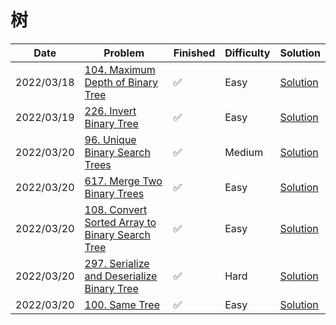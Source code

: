 # 树
| Date       | Problem                                                                                                                      | Finished | Difficulty | Solution                                     |
|------------|------------------------------------------------------------------------------------------------------------------------------|----------|------------|----------------------------------------------|
| 2022/03/18 | [104. Maximum Depth of Binary Tree](https://leetcode.com/problems/maximum-depth-of-binary-tree/)                             | ✅        | Easy       | [Solution](./src/tree/MaxDepth.java)         |
| 2022/03/19 | [226. Invert Binary Tree](https://leetcode.com/problems/invert-binary-tree/)                                                 | ✅        | Easy       | [Solution](./src/tree/InvertTree.java)       |
| 2022/03/20 | [96. Unique Binary Search Trees](https://leetcode.com/problems/unique-binary-search-trees/)                                  | ✅        | Medium     | [Solution](./src/tree/NumTrees.java)         |
| 2022/03/20 | [617. Merge Two Binary Trees](https://leetcode.com/problems/merge-two-binary-trees/)                                         | ✅        | Easy       | [Solution](./src/tree/MergeTrees.java)       |
| 2022/03/20 | [108. Convert Sorted Array to Binary Search Tree](https://leetcode.com/problems/convert-sorted-array-to-binary-search-tree/) | ✅        | Easy       | [Solution](./src/tree/SortedArrayToBST.java) |
| 2022/03/20 | [297. Serialize and Deserialize Binary Tree](https://leetcode.com/problems/serialize-and-deserialize-binary-tree/)           | ✅        | Hard       | [Solution](./src/tree/Codec.java)            |
| 2022/03/20 | [100. Same Tree](https://leetcode.com/problems/same-tree/)                                                                   | ✅        | Easy       | [Solution](./src/tree/IsSameTree.java)       |
